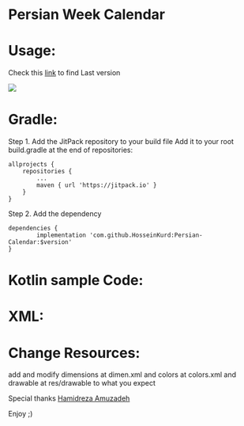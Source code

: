 # Persian Week Calendar

# Usage:

Check this [link](https://jitpack.io/#HosseinKurd/Persian-Calendar/ "jitpack HosseinKurd ArrowStepper") to find Last version

[![](https://jitpack.io/v/HosseinKurd/Persian-Calendar.svg)](https://jitpack.io/#HosseinKurd/Persian-Calendar/0.30.1)

# Gradle:
Step 1. Add the JitPack repository to your build file
Add it to your root build.gradle at the end of repositories:

	allprojects {
		repositories {
			...
			maven { url 'https://jitpack.io' }
		}
	}

Step 2. Add the dependency

	dependencies {
	        implementation 'com.github.HosseinKurd:Persian-Calendar:$version'
	}

# Kotlin sample Code:


# XML:



# Change Resources:

add and modify dimensions at dimen.xml and colors at colors.xml and drawable at res/drawable to what you expect

Special thanks [Hamidreza Amuzadeh](https://github.com/HamidrezaAmz "Hamidreza Amoozadeh")

Enjoy ;)
